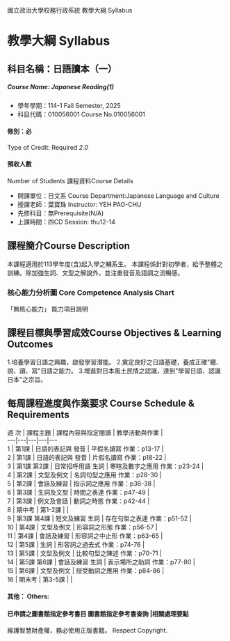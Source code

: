 國立政治大學校務行政系統 教學大綱 Syllabus
# 教學大綱 Syllabus
##  科目名稱：日語讀本（一）
#####  Course Name: Japanese Reading(1)
  * 學年學期：114-1 Fall Semester, 2025 
  * 科目代碼：010056001 Course No.010056001
#### 修別：必
Type of Credit: Required 
_2.0_
#### 預收人數
Number of Students
課程資料Course Details
  * 開課單位：日文系 Course Department:Japanese Language and Culture 
  * 授課老師：葉寶珠 Instructor: YEH PAO-CHU 
  * 先修科目：無Prerequisite(N/A)
  * 上課時間：四CD Session: thu12-14
##  課程簡介Course Description
本課程適用於113學年度(含)起入學之輔系生。
本課程係針對初學者，給予整體之訓練。除加強生詞、文型之解說外，並注重發音及語調之流暢感。
###  核心能力分析圖 Core Competence Analysis Chart
「無核心能力」 
能力項目說明
##  課程目標與學習成效Course Objectives & Learning Outcomes 
1.培養學習日語之興趣，啟發學習潛能。
2.奠定良好之日語基礎，養成正確"聽、說、讀、寫"日語之能力。
3.增進對日本風土民情之認識，達到"學習日語、認識日本"之宗旨。
##  每周課程進度與作業要求 Course Schedule & Requirements
週 次 |  課程主題 |  課程內容與指定閱讀 |  教學活動與作業 |   
---|---|---|---|---  
1 |  第1課 |  日語的表記與 發音 |  平假名讀寫 作業：p13-17 |   
2 |  第1課 |  日語的表記與 發音 |  片假名讀寫 作業：p18-22 |   
3 |  第1課 第2課 |  日常招呼用語 生詞 |  寒暄及數字之應用 作業：p23-24 |   
4 |  第2課 |  文型及例文 |  名詞句型之應用 作業：p28-30 |   
5 |  第2課 |  會話及練習 |  指示詞之應用 作業：p36-38 |   
6 |  第3課 |  生詞及文型 |  時間之表達 作業：p47-49 |   
7 |  第3課 |  例文及會話 |  動詞之時態 作業：p42-44 |   
8 |  期中考 |  第1-2課 |  |   
9 |  第3課 第4課 |  短文及練習 生詞 |  存在句型之表達 作業：p51-52 |   
10 |  第4課 |  文型及例文 |  形容詞之形態 作業：p56-57 |   
11 |  第4課 |  會話及練習 |  形容詞之中止形 作業：p63-65 |   
12 |  第5課 |  生詞 |  形容詞之過去式 作業：p74-76 |   
13 |  第5課 |  文型及例文 |  比較句型之陳述 作業：p70-71 |   
14 |  第5課 第6課 |  會話及練習 生詞 |  表示場所之助詞 作業：p77-80 |   
15 |  第6課 |  文型及例文 |  授受動詞之應用 作業：p84-86 |   
16 |  期末考 |  第3-5課 |  |   
####  其他： Others:
####  已申請之圖書館指定參考書目  圖書館指定參考書查詢 |相關處理要點
維護智慧財產權，務必使用正版書籍。 Respect Copyright.